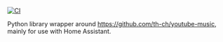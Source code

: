 [![CI](https://github.com/Zerwin/YoutubeMusicPython/actions/workflows/ci.yml/badge.svg)](https://github.com/Zerwin/YoutubeMusicPython/actions/workflows/ci.yml)

Python library wrapper around https://github.com/th-ch/youtube-music, mainly for use with Home Assistant.